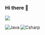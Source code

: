 ### Hi there 👋

<!--
**Juyeonlee8039/Juyeonlee8039** is a ✨ _special_ ✨ repository because its `README.md` (this file) appears on your GitHub profile.

Here are some ideas to get you started:

- 🔭 I’m currently working on ...
- 🌱 I’m currently learning ...
- 👯 I’m looking to collaborate on ...
- 🤔 I’m looking for help with ...
- 💬 Ask me about ...
- 📫 How to reach me: ...
- 😄 Pronouns: ...
- ⚡ Fun fact: ...
-->
<img src="https://capsule-render.vercel.app/api?type=waving&color=gradient&height=300&section=header&text=Juyeon's%20Space&fontColor=000FFF&fontSize=50" />

![Java](https://img.shields.io/badge/Java-007396.svg?&style=for-the-badge&logo=Java&logoColor=white)
![Csharp](https://img.shields.io/badge/Csharp-512BD4.svg?&style=for-the-badge&logo=Csharp&logoColor=blue)

